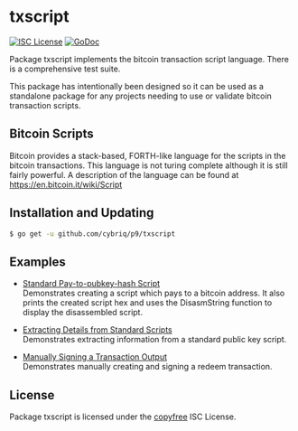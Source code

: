 # txscript

[![ISC License](http://img.shields.io/badge/license-ISC-blue.svg)](http://copyfree.org)
[![GoDoc](https://godoc.org/github.com/cybriq/p9/txscript?status.png)](http://godoc.org/github.com/cybriq/p9/txscript)

Package txscript implements the bitcoin transaction script language. There is a
comprehensive test suite.

This package has intentionally been designed so it can be used as a standalone
package for any projects needing to use or validate bitcoin transaction scripts.

## Bitcoin Scripts

Bitcoin provides a stack-based, FORTH-like language for the scripts in the
bitcoin transactions. This language is not turing complete although it is still
fairly powerful. A description of the language can be found
at https://en.bitcoin.it/wiki/Script

## Installation and Updating

```bash
$ go get -u github.com/cybriq/p9/txscript
```

## Examples

- [Standard Pay-to-pubkey-hash Script](http://godoc.org/github.com/cybriq/p9/txscript#example-PayToAddrScript)  
  Demonstrates creating a script which pays to a bitcoin address. It also prints
  the created script hex and uses the DisasmString function to display the
  disassembled script.

- [Extracting Details from Standard Scripts](http://godoc.org/github.com/cybriq/p9/txscript#example-ExtractPkScriptAddrs)  
  Demonstrates extracting information from a standard public key script.

- [Manually Signing a Transaction Output](http://godoc.org/github.com/cybriq/p9/txscript#example-SignTxOutput)  
  Demonstrates manually creating and signing a redeem transaction.

## License

Package txscript is licensed under the [copyfree](http://copyfree.org) ISC
License.

